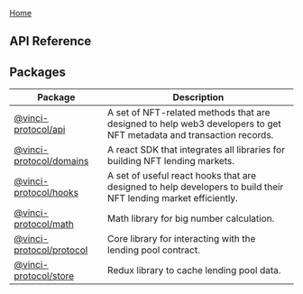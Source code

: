 [Home](./index.md)

## API Reference

## Packages

| Package                                   | Description                                                                                                         |
| ----------------------------------------- | ------------------------------------------------------------------------------------------------------------------- |
| [@vinci-protocol/api](./api.md)           | A set of NFT-related methods that are designed to help web3 developers to get NFT metadata and transaction records. |
| [@vinci-protocol/domains](./domains.md)   | A react SDK that integrates all libraries for building NFT lending markets.                                         |
| [@vinci-protocol/hooks](./hooks.md)       | A set of useful react hooks that are designed to help developers to build their NFT lending market efficiently.     |
| [@vinci-protocol/math](./math.md)         | Math library for big number calculation.                                                                            |
| [@vinci-protocol/protocol](./protocol.md) | Core library for interacting with the lending pool contract.                                                        |
| [@vinci-protocol/store](./store.md)       | Redux library to cache lending pool data.                                                                           |
